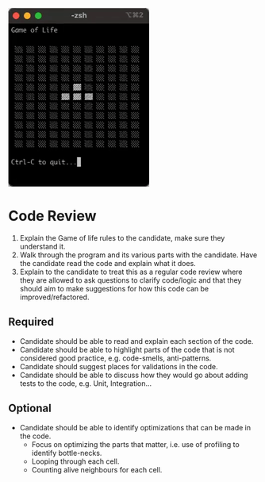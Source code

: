 ![Screenshot](https://raw.githubusercontent.com/ereale/php-life/main/images/php-life.gif)

# Code Review
1. Explain the Game of life rules to the candidate, make sure they understand it.
2. Walk through the program and its various parts with the candidate. Have the candidate read the code and explain what it does.
3. Explain to the candidate to treat this as a regular code review where they are allowed to ask questions to clarify code/logic and that they should aim to make suggestions for how this code can be improved/refactored.


## Required
- Candidate should be able to read and explain each section of the code.
- Candidate should be able to highlight parts of the code that is not considered good practice, e.g. code-smells, anti-patterns.
- Candidate should suggest places for validations in the code.
- Candidate should be able to discuss how they would go about adding tests to the code, e.g. Unit, Integration...

## Optional
- Candidate should be able to identify optimizations that can be made in the code.
  -  Focus on optimizing the parts that matter, i.e. use of profiling to identify bottle-necks.
    - Looping through each cell.
    - Counting alive neighbours for each cell.
